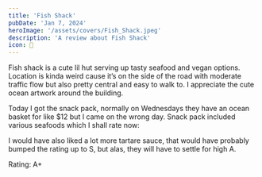 ```yaml
---
title: 'Fish Shack'
pubDate: 'Jan 7, 2024'
heroImage: '/assets/covers/Fish_Shack.jpeg'
description: 'A review about Fish Shack'
icon: 🎣
---
```


Fish shack is a cute lil hut serving up tasty seafood and vegan options. Location is kinda weird cause it’s on the side of the road with moderate traffic flow but also pretty central and easy to walk to. I appreciate the cute ocean artwork around the building.

Today I got the snack pack, normally on Wednesdays they have an ocean basket for like $12 but I came on the wrong day. Snack pack included various seafoods which I shall rate now:

I would have also liked a lot more tartare sauce, that would have probably bumped the rating up to S, but alas, they will have to settle for high A.

Rating: A+
